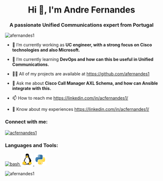 <h1 align="center">Hi 👋, I'm Andre Fernandes</h1>
<h3 align="center">A passionate Unified Communications expert from Portugal</h3>

<p align="left"> <img src="https://komarev.com/ghpvc/?username=afernandes1&label=Profile%20views&color=0e75b6&style=flat" alt="afernandes1" /> </p>

- 🔭 I’m currently working as **UC engineer, with a strong focus on Cisco technologies and also Microsoft.**

- 🌱 I’m currently learning **DevOps and how can this be useful in Unified Communications.**

- 👨‍💻 All of my projects are available at https://github.com/afernandes1

- 💬 Ask me about **Cisco Call Manager AXL Schema, and how can Ansible integrate with this.**

- 📫 How to reach me https://linkedin.com/in/acfernandes1/

- 📄 Know about my experiences https://linkedin.com/in/acfernandes1/

<h3 align="left">Connect with me:</h3>
<p align="left">
<a href="https://linkedin.com/in/acfernandes1" target="blank"><img align="center" src="https://raw.githubusercontent.com/rahuldkjain/github-profile-readme-generator/master/src/images/icons/Social/linked-in-alt.svg" alt="acfernandes1" height="30" width="40" /></a>
</p>

<h3 align="left">Languages and Tools:</h3>
<p align="left"> <a href="https://www.gnu.org/software/bash/" target="_blank" rel="noreferrer"> <img src="https://www.vectorlogo.zone/logos/gnu_bash/gnu_bash-icon.svg" alt="bash" width="40" height="40"/> </a> <a href="https://www.linux.org/" target="_blank" rel="noreferrer"> <img src="https://raw.githubusercontent.com/devicons/devicon/master/icons/linux/linux-original.svg" alt="linux" width="40" height="40"/> </a> <a href="https://www.python.org" target="_blank" rel="noreferrer"> <img src="https://raw.githubusercontent.com/devicons/devicon/master/icons/python/python-original.svg" alt="python" width="40" height="40"/> </a> </p>

<p><img align="center" src="https://github-readme-stats.vercel.app/api/top-langs?username=afernandes1&show_icons=true&locale=en&layout=compact" alt="afernandes1" /></p>

